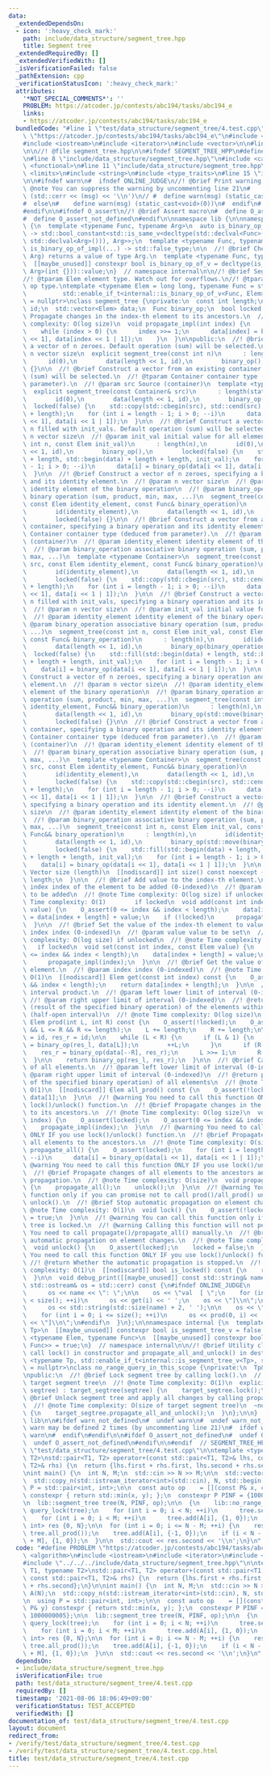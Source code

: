 ```yaml
---
data:
  _extendedDependsOn:
  - icon: ':heavy_check_mark:'
    path: include/data_structure/segment_tree.hpp
    title: Segment tree
  _extendedRequiredBy: []
  _extendedVerifiedWith: []
  _isVerificationFailed: false
  _pathExtension: cpp
  _verificationStatusIcon: ':heavy_check_mark:'
  attributes:
    '*NOT_SPECIAL_COMMENTS*': ''
    PROBLEM: https://atcoder.jp/contests/abc194/tasks/abc194_e
    links:
    - https://atcoder.jp/contests/abc194/tasks/abc194_e
  bundledCode: "#line 1 \"test/data_structure/segment_tree/4.test.cpp\"\n#define PROBLEM\
    \ \"https://atcoder.jp/contests/abc194/tasks/abc194_e\"\n#include <algorithm>\n\
    #include <iostream>\n#include <iterator>\n#include <vector>\n\n#line 1 \"include/data_structure/segment_tree.hpp\"\
    \n\n//! @file segment_tree.hpp\n\n#ifndef SEGMENT_TREE_HPP\n#define SEGMENT_TREE_HPP\n\
    \n#line 8 \"include/data_structure/segment_tree.hpp\"\n#include <cassert>\n#include\
    \ <functional>\n#line 11 \"include/data_structure/segment_tree.hpp\"\n#include\
    \ <limits>\n#include <string>\n#include <type_traits>\n#line 15 \"include/data_structure/segment_tree.hpp\"\
    \n\n#ifndef warn\n#  ifndef ONLINE_JUDGE\n//! @brief Print warning message\n//!\
    \ @note You can suppress the warning by uncommenting line 21\n#    define warn(msg)\
    \ (std::cerr << (msg) << '\\n')\n// #  define warn(msg) (static_cast<void>(0))\n\
    #  else\n#    define warn(msg) (static_cast<void>(0))\n#  endif\n#  define warn_not_defined\n\
    #endif\n\n#ifndef O_assert\n//! @brief Assert macro\n#  define O_assert(...) assert(__VA_ARGS__)\n\
    #  define O_assert_not_defined\n#endif\n\nnamespace lib {\n\nnamespace internal\
    \ {\n  template <typename Func, typename Arg>\n  auto is_binary_op_of_impl(int)\
    \ -> std::bool_constant<std::is_same_v<decltype(std::declval<Func>()(std::declval<Arg>(),\
    \ std::declval<Arg>())), Arg>>;\n  template <typename Func, typename Arg>\n  auto\
    \ is_binary_op_of_impl(...) -> std::false_type;\n\n  //! @brief Check if Func(Arg,\
    \ Arg) returns a value of type Arg.\n  template <typename Func, typename Arg>\n\
    \  [[maybe_unused]] constexpr bool is_binary_op_of_v = decltype(is_binary_op_of_impl<Func,\
    \ Arg>(int {}))::value;\n}  // namespace internal\n\n//! @brief Segment tree\n\
    //! @tparam Elem element type. Watch out for overflows.\n//! @tparam Func binary\
    \ op type.\ntemplate <typename Elem = long long, typename Func = std::plus<>,\n\
    \          std::enable_if_t<internal::is_binary_op_of_v<Func, Elem>, std::nullptr_t>\
    \ = nullptr>\nclass segment_tree {\nprivate:\n  const int length;\n  const Elem\
    \ id;\n  std::vector<Elem> data;\n  Func binary_op;\n  bool locked;\n\n  //! @brief\
    \ Propagate changes in the index-th element to its ancestors.\n  //! @note Time\
    \ complexity: O(log size)\n  void propagate_impl(int index) {\n    index += length;\n\
    \    while (index > 0) {\n      index >>= 1;\n      data[index] = binary_op(data[index\
    \ << 1], data[index << 1 | 1]);\n    }\n  }\n\npublic:\n  //! @brief Construct\
    \ a vector of n zeroes. Default operation (sum) will be selected.\n  //! @param\
    \ n vector size\n  explicit segment_tree(const int n)\n      : length(n),\n  \
    \      id(0),\n        data(length << 1, id),\n        binary_op(),\n        locked(false)\
    \ {}\n\n  //! @brief Construct a vector from an existing container. Default operation\
    \ (sum) will be selected.\n  //! @tparam Container container type (deduced from\
    \ parameter).\n  //! @param src Source (container)\n  template <typename Container>\n\
    \  explicit segment_tree(const Container& src)\n      : length(static_cast<int>(std::size(src))),\n\
    \        id(0),\n        data(length << 1, id),\n        binary_op(),\n      \
    \  locked(false) {\n    std::copy(std::cbegin(src), std::cend(src), std::begin(data)\
    \ + length);\n    for (int i = length - 1; i > 0; --i)\n      data[i] = binary_op(data[i\
    \ << 1], data[i << 1 | 1]);\n  }\n\n  //! @brief Construct a vector of length\
    \ n filled with init_vals. Default operation (sum) will be selected.\n  //! @param\
    \ n vector size\n  //! @param init_val initial value for all elements\n  segment_tree(const\
    \ int n, const Elem init_val)\n      : length(n),\n        id(0),\n        data(length\
    \ << 1, id),\n        binary_op(),\n        locked(false) {\n    std::fill(std::begin(data)\
    \ + length, std::begin(data) + length + length, init_val);\n    for (int i = length\
    \ - 1; i > 0; --i)\n      data[i] = binary_op(data[i << 1], data[i << 1 | 1]);\n\
    \  }\n\n  //! @brief Construct a vector of n zeroes, specifying a binary operation\
    \ and its identity element.\n  //! @param n vector size\n  //! @param identity_element\
    \ identity element of the binary operation\n  //! @param binary_operation associative\
    \ binary operation (sum, product, min, max, ...)\n  segment_tree(const int n,\
    \ const Elem identity_element, const Func& binary_operation)\n      : length(n),\n\
    \        id(identity_element),\n        data(length << 1, id),\n        binary_op(binary_operation),\n\
    \        locked(false) {}\n\n  //! @brief Construct a vector from an existing\
    \ container, specifying a binary operation and its identity element.\n  //! @tparam\
    \ Container container type (deduced from parameter).\n  //! @param src Source\
    \ (container)\n  //! @param identity_element identity element of the binary operation\n\
    \  //! @param binary_operation associative binary operation (sum, product, min,\
    \ max, ...)\n  template <typename Container>\n  segment_tree(const Container&\
    \ src, const Elem identity_element, const Func& binary_operation)\n      : length(static_cast<int>(std::size(src))),\n\
    \        id(identity_element),\n        data(length << 1, id),\n        binary_op(binary_operation),\n\
    \        locked(false) {\n    std::copy(std::cbegin(src), std::cend(src), std::begin(data)\
    \ + length);\n    for (int i = length - 1; i > 0; --i)\n      data[i] = binary_op(data[i\
    \ << 1], data[i << 1 | 1]);\n  }\n\n  //! @brief Construct a vector of length\
    \ n filled with init_vals, specifying a binary operation and its identity element.\n\
    \  //! @param n vector size\n  //! @param init_val initial value for all elements\n\
    \  //! @param identity_element identity element of the binary operation\n  //!\
    \ @param binary_operation associative binary operation (sum, product, min, max,\
    \ ...)\n  segment_tree(const int n, const Elem init_val, const Elem identity_element,\
    \ const Func& binary_operation)\n      : length(n),\n        id(identity_element),\n\
    \        data(length << 1, id),\n        binary_op(binary_operation),\n      \
    \  locked(false) {\n    std::fill(std::begin(data) + length, std::begin(data)\
    \ + length + length, init_val);\n    for (int i = length - 1; i > 0; --i)\n  \
    \    data[i] = binary_op(data[i << 1], data[i << 1 | 1]);\n  }\n\n  //! @brief\
    \ Construct a vector of n zeroes, specifying a binary operation and its identity\
    \ element.\n  //! @param n vector size\n  //! @param identity_element identity\
    \ element of the binary operation\n  //! @param binary_operation associative binary\
    \ operation (sum, product, min, max, ...)\n  segment_tree(const int n, const Elem\
    \ identity_element, Func&& binary_operation)\n      : length(n),\n        id(identity_element),\n\
    \        data(length << 1, id),\n        binary_op(std::move(binary_operation)),\n\
    \        locked(false) {}\n\n  //! @brief Construct a vector from an existing\
    \ container, specifying a binary operation and its identity element.\n  //! @tparam\
    \ Container container type (deduced from parameter).\n  //! @param src Source\
    \ (container)\n  //! @param identity_element identity element of the binary operation\n\
    \  //! @param binary_operation associative binary operation (sum, product, min,\
    \ max, ...)\n  template <typename Container>\n  segment_tree(const Container&\
    \ src, const Elem identity_element, Func&& binary_operation)\n      : length(static_cast<int>(std::size(src))),\n\
    \        id(identity_element),\n        data(length << 1, id),\n        binary_op(std::move(binary_operation)),\n\
    \        locked(false) {\n    std::copy(std::cbegin(src), std::cend(src), std::begin(data)\
    \ + length);\n    for (int i = length - 1; i > 0; --i)\n      data[i] = binary_op(data[i\
    \ << 1], data[i << 1 | 1]);\n  }\n\n  //! @brief Construct a vector of n zeroes,\
    \ specifying a binary operation and its identity element.\n  //! @param n vector\
    \ size\n  //! @param identity_element identity element of the binary operation\n\
    \  //! @param binary_operation associative binary operation (sum, product, min,\
    \ max, ...)\n  segment_tree(const int n, const Elem init_val, const Elem identity_element,\
    \ Func&& binary_operation)\n      : length(n),\n        id(identity_element),\n\
    \        data(length << 1, id),\n        binary_op(std::move(binary_operation)),\n\
    \        locked(false) {\n    std::fill(std::begin(data) + length, std::begin(data)\
    \ + length + length, init_val);\n    for (int i = length - 1; i > 0; --i)\n  \
    \    data[i] = binary_op(data[i << 1], data[i << 1 | 1]);\n  }\n\n  //! @return\
    \ Vector size (length)\n  [[nodiscard]] int size() const noexcept {\n    return\
    \ length;\n  }\n\n  //! @brief Add value to the index-th element.\n  //! @param\
    \ index index of the element to be added (0-indexed)\n  //! @param value value\
    \ to be added\n  //! @note Time complexity: O(log size) if unlocked\n  //! @note\
    \ Time complexity: O(1)        if locked\n  void add(const int index, const Elem\
    \ value) {\n    O_assert(0 <= index && index < length);\n    data[index + length]\
    \ = data[index + length] + value;\n    if (!locked)\n      propagate_impl(index);\n\
    \  }\n\n  //! @brief Set the value of the index-th element to value.\n  //! @param\
    \ index index (0-indexed)\n  //! @param value value to be set\n  //! @note Time\
    \ complexity: O(log size) if unlocked\n  //! @note Time complexity: O(1)     \
    \   if locked\n  void set(const int index, const Elem value) {\n    O_assert(0\
    \ <= index && index < length);\n    data[index + length] = value;\n    if (!locked)\n\
    \      propagate_impl(index);\n  }\n\n  //! @brief Get the value of the index-th\
    \ element.\n  //! @param index index (0-indexed)\n  //! @note Time complexity:\
    \ O(1)\n  [[nodiscard]] Elem get(const int index) const {\n    O_assert(0 <= index\
    \ && index < length);\n    return data[index + length];\n  }\n\n  //! @brief Calculate\
    \ interval product.\n  //! @param left lower limit of interval (0-indexed)\n \
    \ //! @param right upper limit of interval (0-indexed)\n  //! @return product\
    \ (result of the specified binary operation) of the elements within [left, right)\
    \ (half-open interval)\n  //! @note Time complexity: O(log size)\n  [[nodiscard]]\
    \ Elem prod(int L, int R) const {\n    O_assert(!locked);\n    O_assert(0 <= L\
    \ && L <= R && R <= length);\n    L += length;\n    R += length;\n\n    Elem res_l\
    \ = id, res_r = id;\n\n    while (L < R) {\n      if (L & 1) {\n        res_l\
    \ = binary_op(res_l, data[L]);\n        ++L;\n      }\n      if (R & 1)\n    \
    \    res_r = binary_op(data[--R], res_r);\n      L >>= 1;\n      R >>= 1;\n  \
    \  }\n\n    return binary_op(res_l, res_r);\n  }\n\n  //! @brief Calculate product\
    \ of all elements.\n  //! @param left lower limit of interval (0-indexed)\n  //!\
    \ @param right upper limit of interval (0-indexed)\n  //! @return product (result\
    \ of the specified binary operation) of all elements\n  //! @note Time complexity:\
    \ O(1)\n  [[nodiscard]] Elem all_prod() const {\n    O_assert(!locked);\n    return\
    \ data[1];\n  }\n\n  //! @warning You need to call this function ONLY IF you use\
    \ lock()/unlock() function.\n  //! @brief Propagate changes in the index-th element\
    \ to its ancestors.\n  //! @note Time complexity: O(log size)\n  void propagate(int\
    \ index) {\n    O_assert(locked);\n    O_assert(0 <= index && index < length);\n\
    \    propagate_impl(index);\n  }\n\n  //! @warning You need to call this function\
    \ ONLY IF you use lock()/unlock() function.\n  //! @brief Propagate changes of\
    \ all elements to the ancestors.\n  //! @note Time complexity: O(size)\n  void\
    \ propagate_all() {\n    O_assert(locked);\n    for (int i = length - 1; i > 0;\
    \ --i)\n      data[i] = binary_op(data[i << 1], data[i << 1 | 1]);\n  }\n\n  //!\
    \ @warning You need to call this function ONLY IF you use lock()/unlock() function.\n\
    \  //! @brief Propagate changes of all elements to the ancestors and resume automatic\
    \ propagation.\n  //! @note Time complexity: O(size)\n  void propagate_all_and_unlock()\
    \ {\n    propagate_all();\n    unlock();\n  }\n\n  //! @warning You can call this\
    \ function only if you can promise not to call prod()/all_prod() until you call\
    \ unlock().\n  //! @brief Stop automatic propagation on element changes.\n  //!\
    \ @note Time complexity: O(1)\n  void lock() {\n    O_assert(!locked);\n    locked\
    \ = true;\n  }\n\n  //! @warning You can call this function only if this segment\
    \ tree is locked.\n  //! @warning Calling this function will not perform propagation.\
    \ You need to call propagate()/propagate_all() manually.\n  //! @brief Resume\
    \ automatic propagation on element changes.\n  //! @note Time complexity: O(1)\n\
    \  void unlock() {\n    O_assert(locked);\n    locked = false;\n  }\n\n  //! @warning\
    \ You need to call this function ONLY IF you use lock()/unlock() function.\n \
    \ //! @return Whether the automatic propagation is stopped.\n  //! @note Time\
    \ complexity: O(1)\n  [[nodiscard]] bool is_locked() const {\n    return locked;\n\
    \  }\n\n  void debug_print([[maybe_unused]] const std::string& name = \"\", [[maybe_unused]]\
    \ std::ostream& os = std::cerr) const {\n#ifndef ONLINE_JUDGE\n    if (!name.empty())\n\
    \      os << name << \": \";\n\n    os << \"val  [ \";\n    for (int i = 0; i\
    \ < size(); ++i)\n      os << get(i) << ' ';\n    os << \"]\\n\";\n\n    if (!name.empty())\n\
    \      os << std::string(std::size(name) + 2, ' ');\n\n    os << \"prod [ \";\n\
    \    for (int i = 0; i <= size(); ++i)\n      os << prod(0, i) << ' ';\n    os\
    \ << \"]\\n\";\n#endif\n  }\n};\n\nnamespace internal {\n  template <typename\
    \ Tp>\n  [[maybe_unused]] constexpr bool is_segment_tree_v = false;\n  template\
    \ <typename Elem, typename Func>\n  [[maybe_unused]] constexpr bool is_segment_tree_v<segment_tree<Elem,\
    \ Func>> = true;\n}  // namespace internal\n\n//! @brief Utility class to automatically\
    \ call lock() in constructor and propagate_all_and_unlock() in destructor.\ntemplate\
    \ <typename Tp, std::enable_if_t<internal::is_segment_tree_v<Tp>, std::nullptr_t>\
    \ = nullptr>\nclass no_range_query_in_this_scope {\nprivate:\n  Tp& target_segtree;\n\
    \npublic:\n  //! @brief Lock segment tree by calling lock().\n  //! @param segtree\
    \ target segment tree\n  //! @note Time complexity: O(1)\n  explicit no_range_query_in_this_scope(Tp&\
    \ segtree) : target_segtree(segtree) {\n    target_segtree.lock();\n  }\n  //!\
    \ @brief Unlock segment tree and apply all changes by calling propagate_all_and_unlock().\n\
    \  //! @note Time complexity: O(size of target segment tree)\n  ~no_range_query_in_this_scope()\
    \ {\n    target_segtree.propagate_all_and_unlock();\n  }\n};\n\n}  // namespace\
    \ lib\n\n#ifdef warn_not_defined\n#  undef warn\n#  undef warn_not_defined\n//\
    \ warn may be defined 2 times (by uncommenting line 21)\n#  ifdef warn\n#    undef\
    \ warn\n#  endif\n#endif\n\n#ifdef O_assert_not_defined\n#  undef O_assert\n#\
    \  undef O_assert_not_defined\n#endif\n\n#endif  // SEGMENT_TREE_HPP\n#line 8\
    \ \"test/data_structure/segment_tree/4.test.cpp\"\n\ntemplate <typename T1, typename\
    \ T2>\nstd::pair<T1, T2> operator+(const std::pair<T1, T2>& lhs, const std::pair<T1,\
    \ T2>& rhs) {\n  return {lhs.first + rhs.first, lhs.second + rhs.second};\n}\n\
    \nint main() {\n  int N, M;\n  std::cin >> N >> M;\n\n  std::vector<int> A(N);\n\
    \  std::copy_n(std::istream_iterator<int>(std::cin), N, std::begin(A));\n\n  using\
    \ P = std::pair<int, int>;\n\n  const auto op    = [](const P& x, const P& y)\
    \ constexpr { return std::min(x, y); };\n  constexpr P PINF = {1000000005, 1000000005};\n\
    \n  lib::segment_tree tree(N, PINF, op);\n\n  {\n    lib::no_range_query_in_this_scope\
    \ query_lock(tree);\n    for (int i = 0; i < N; ++i)\n      tree.set(i, {0, i});\n\
    \    for (int i = 0; i < M; ++i)\n      tree.add(A[i], {1, 0});\n  }\n\n  std::pair<int,\
    \ int> res {0, N};\n\n  for (int i = 0; i <= N - M; ++i) {\n    res = std::min(res,\
    \ tree.all_prod());\n    tree.add(A[i], {-1, 0});\n    if (i < N - M)\n      tree.add(A[i\
    \ + M], {1, 0});\n  }\n\n  std::cout << res.second << '\\n';\n}\n"
  code: "#define PROBLEM \"https://atcoder.jp/contests/abc194/tasks/abc194_e\"\n#include\
    \ <algorithm>\n#include <iostream>\n#include <iterator>\n#include <vector>\n\n\
    #include \"../../../include/data_structure/segment_tree.hpp\"\n\ntemplate <typename\
    \ T1, typename T2>\nstd::pair<T1, T2> operator+(const std::pair<T1, T2>& lhs,\
    \ const std::pair<T1, T2>& rhs) {\n  return {lhs.first + rhs.first, lhs.second\
    \ + rhs.second};\n}\n\nint main() {\n  int N, M;\n  std::cin >> N >> M;\n\n  std::vector<int>\
    \ A(N);\n  std::copy_n(std::istream_iterator<int>(std::cin), N, std::begin(A));\n\
    \n  using P = std::pair<int, int>;\n\n  const auto op    = [](const P& x, const\
    \ P& y) constexpr { return std::min(x, y); };\n  constexpr P PINF = {1000000005,\
    \ 1000000005};\n\n  lib::segment_tree tree(N, PINF, op);\n\n  {\n    lib::no_range_query_in_this_scope\
    \ query_lock(tree);\n    for (int i = 0; i < N; ++i)\n      tree.set(i, {0, i});\n\
    \    for (int i = 0; i < M; ++i)\n      tree.add(A[i], {1, 0});\n  }\n\n  std::pair<int,\
    \ int> res {0, N};\n\n  for (int i = 0; i <= N - M; ++i) {\n    res = std::min(res,\
    \ tree.all_prod());\n    tree.add(A[i], {-1, 0});\n    if (i < N - M)\n      tree.add(A[i\
    \ + M], {1, 0});\n  }\n\n  std::cout << res.second << '\\n';\n}\n"
  dependsOn:
  - include/data_structure/segment_tree.hpp
  isVerificationFile: true
  path: test/data_structure/segment_tree/4.test.cpp
  requiredBy: []
  timestamp: '2021-08-06 18:06:49+09:00'
  verificationStatus: TEST_ACCEPTED
  verifiedWith: []
documentation_of: test/data_structure/segment_tree/4.test.cpp
layout: document
redirect_from:
- /verify/test/data_structure/segment_tree/4.test.cpp
- /verify/test/data_structure/segment_tree/4.test.cpp.html
title: test/data_structure/segment_tree/4.test.cpp
---
```

